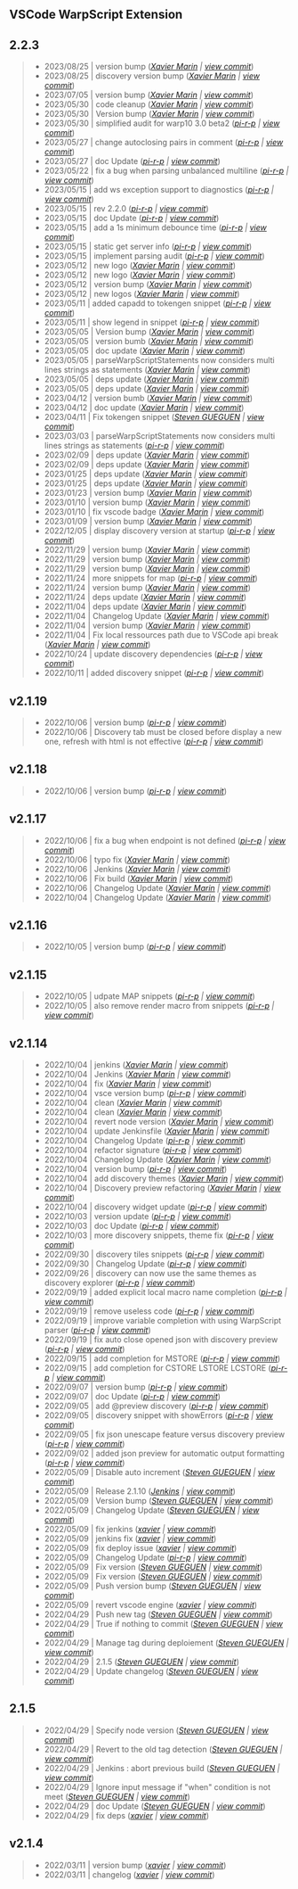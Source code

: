 VSCode WarpScript Extension
---

## 2.2.3

> +  2023/08/25  | version bump  (*[Xavier Marin](xavier.marin@senx.io) | [view commit](https://github.com/senx/VSCode-WarpScriptLanguage/commit/579e6bc223326d4366cd3297f9ab5453643303b3)*)
> +  2023/08/25  | discovery version bump  (*[Xavier Marin](xavier.marin@senx.io) | [view commit](https://github.com/senx/VSCode-WarpScriptLanguage/commit/af80320938baf1222aa727b49e703e54a1b032f4)*)
> +  2023/07/05  | version bump  (*[Xavier Marin](xavier.marin@senx.io) | [view commit](https://github.com/senx/VSCode-WarpScriptLanguage/commit/7b5f58246e4a8607ba3e45e695b9810e17420614)*)
> +  2023/05/30  | code cleanup  (*[Xavier Marin](xavier.marin@senx.io) | [view commit](https://github.com/senx/VSCode-WarpScriptLanguage/commit/95970c9891738c2804ff07925d2ff07ab7c7163e)*)
> +  2023/05/30  | Version bump  (*[Xavier Marin](xavier.marin@senx.io) | [view commit](https://github.com/senx/VSCode-WarpScriptLanguage/commit/a1c09ad9c51bbe87ebe881c684311a2941908e03)*)
> +  2023/05/30  | simplified audit for warp10 3.0 beta2  (*[pi-r-p](pierre.papin@senx.io) | [view commit](https://github.com/senx/VSCode-WarpScriptLanguage/commit/3c0ab1cce27c9bec5890150bce5d515d1e83a395)*)
> +  2023/05/27  | change autoclosing pairs in comment  (*[pi-r-p](pierre.papin@senx.io) | [view commit](https://github.com/senx/VSCode-WarpScriptLanguage/commit/568a4d9d59a61965b303401970ef02a999c430fc)*)
> +  2023/05/27  | doc Update  (*[pi-r-p](pierre.papin@senx.io) | [view commit](https://github.com/senx/VSCode-WarpScriptLanguage/commit/c6986e147119de89c08e9ef9f747abe41befb593)*)
> +  2023/05/22  | fix a bug when parsing unbalanced multiline  (*[pi-r-p](pierre.papin@senx.io) | [view commit](https://github.com/senx/VSCode-WarpScriptLanguage/commit/0e697f66f4876738da26393ddd85947db617dc76)*)
> +  2023/05/15  | add ws exception support to diagnostics  (*[pi-r-p](pierre.papin@senx.io) | [view commit](https://github.com/senx/VSCode-WarpScriptLanguage/commit/d77f7eb448292c8573041bff3774270ed22cd775)*)
> +  2023/05/15  | rev 2.2.0  (*[pi-r-p](pierre.papin@senx.io) | [view commit](https://github.com/senx/VSCode-WarpScriptLanguage/commit/468348ecabc1870f40cab55ef135422fe7ecd4b1)*)
> +  2023/05/15  | doc Update  (*[pi-r-p](pierre.papin@senx.io) | [view commit](https://github.com/senx/VSCode-WarpScriptLanguage/commit/df7a8ca41115221c1697e868b632fe60944d00f7)*)
> +  2023/05/15  | add a 1s minimum debounce time  (*[pi-r-p](pierre.papin@senx.io) | [view commit](https://github.com/senx/VSCode-WarpScriptLanguage/commit/cc2baee0e46081e74890e8fee3051a250f23b853)*)
> +  2023/05/15  | static get server info  (*[pi-r-p](pierre.papin@senx.io) | [view commit](https://github.com/senx/VSCode-WarpScriptLanguage/commit/c71e85856ea4b5b6b64b35fcdd54d54256cfb537)*)
> +  2023/05/15  | implement parsing audit  (*[pi-r-p](pierre.papin@senx.io) | [view commit](https://github.com/senx/VSCode-WarpScriptLanguage/commit/b7780603ab7b146946c435866db243a4896f3e5f)*)
> +  2023/05/12  | new logo  (*[Xavier Marin](xavier.marin@senx.io) | [view commit](https://github.com/senx/VSCode-WarpScriptLanguage/commit/03665a313c6f28b3344461f93fd177520e8a2227)*)
> +  2023/05/12  | new logo  (*[Xavier Marin](xavier.marin@senx.io) | [view commit](https://github.com/senx/VSCode-WarpScriptLanguage/commit/c7f23497d77af4d11f25374e1b0077c02e8bb2ee)*)
> +  2023/05/12  | version bump  (*[Xavier Marin](xavier.marin@senx.io) | [view commit](https://github.com/senx/VSCode-WarpScriptLanguage/commit/bf1d1874cd0b3e3aa57e5781a1f519dfbaad6c11)*)
> +  2023/05/12  | new logos  (*[Xavier Marin](xavier.marin@senx.io) | [view commit](https://github.com/senx/VSCode-WarpScriptLanguage/commit/1710c1e0ec1dd66de6c75ab3b1df04e531b9e797)*)
> +  2023/05/11  | added capadd to tokengen snippet  (*[pi-r-p](pierre.papin@senx.io) | [view commit](https://github.com/senx/VSCode-WarpScriptLanguage/commit/b4bf75171fe7f67b299b2b7917a6d53f5a4c221e)*)
> +  2023/05/11  | show legend in snippet  (*[pi-r-p](pierre.papin@senx.io) | [view commit](https://github.com/senx/VSCode-WarpScriptLanguage/commit/c858cee722dc38124f6f5f4d2476884b986393f0)*)
> +  2023/05/05  | Version bump  (*[Xavier Marin](xavier.marin@senx.io) | [view commit](https://github.com/senx/VSCode-WarpScriptLanguage/commit/6fcd9ca47ad962e4fd5fc633ab9bc5c8d8eade55)*)
> +  2023/05/05  | version bumb  (*[Xavier Marin](xavier.marin@senx.io) | [view commit](https://github.com/senx/VSCode-WarpScriptLanguage/commit/9edf420f6baf8c3e507954d337d005f8784365ca)*)
> +  2023/05/05  | doc update  (*[Xavier Marin](xavier.marin@senx.io) | [view commit](https://github.com/senx/VSCode-WarpScriptLanguage/commit/0c9114a7c9a0d64d96d5ab68e9ec5f6c8aa027c4)*)
> +  2023/05/05  | parseWarpScriptStatements now considers multi lines strings as statements  (*[Xavier Marin](xavier.marin@senx.io) | [view commit](https://github.com/senx/VSCode-WarpScriptLanguage/commit/09160cad7cb85a5b9608dffb514df4b5d2d0ef9f)*)
> +  2023/05/05  | deps update  (*[Xavier Marin](xavier.marin@senx.io) | [view commit](https://github.com/senx/VSCode-WarpScriptLanguage/commit/632e3d0745ec215ebf4c2647f46ecf86e731a96c)*)
> +  2023/05/05  | deps update  (*[Xavier Marin](xavier.marin@senx.io) | [view commit](https://github.com/senx/VSCode-WarpScriptLanguage/commit/56a8cbfa0bdccdd7ccf3f29c0a139424cfffc561)*)
> +  2023/04/12  | version bumb  (*[Xavier Marin](xavier.marin@senx.io) | [view commit](https://github.com/senx/VSCode-WarpScriptLanguage/commit/d7d14820c1dccf7b7d3d911c2c00c2426b80b8da)*)
> +  2023/04/12  | doc update  (*[Xavier Marin](xavier.marin@senx.io) | [view commit](https://github.com/senx/VSCode-WarpScriptLanguage/commit/efa39eae740757c7d83d71bb60477c750397c7d2)*)
> +  2023/04/11  | Fix tokengen snippet  (*[Steven GUEGUEN](steven.gueguen@senx.io) | [view commit](https://github.com/senx/VSCode-WarpScriptLanguage/commit/d4e50560da5edafc98dc21997f6ea8116b1e5722)*)
> +  2023/03/03  | parseWarpScriptStatements now considers multi lines strings as statements  (*[pi-r-p](pierre.papin@senx.io) | [view commit](https://github.com/senx/VSCode-WarpScriptLanguage/commit/81b35d4a662cf8b805c794514000b1f776d26a0b)*)
> +  2023/02/09  | deps update  (*[Xavier Marin](xavier.marin@senx.io) | [view commit](https://github.com/senx/VSCode-WarpScriptLanguage/commit/6deb883f7f4ba1a91b7d55e312b762861a856548)*)
> +  2023/02/09  | deps update  (*[Xavier Marin](xavier.marin@senx.io) | [view commit](https://github.com/senx/VSCode-WarpScriptLanguage/commit/39254fdeb3e5ecc169c9f70cfc4c8554005a003d)*)
> +  2023/01/25  | deps update  (*[Xavier Marin](xavier.marin@senx.io) | [view commit](https://github.com/senx/VSCode-WarpScriptLanguage/commit/4ea38069dc8b510c61728215473aa94bb3c498ff)*)
> +  2023/01/25  | deps update  (*[Xavier Marin](xavier.marin@senx.io) | [view commit](https://github.com/senx/VSCode-WarpScriptLanguage/commit/743f86a017782d9871d26328669c907417bf96f3)*)
> +  2023/01/23  | version bump  (*[Xavier Marin](xavier.marin@senx.io) | [view commit](https://github.com/senx/VSCode-WarpScriptLanguage/commit/76b6bdf4d148da1bdce38d3ee8acb5b58acf75b1)*)
> +  2023/01/10  | version bump  (*[Xavier Marin](xavier.marin@senx.io) | [view commit](https://github.com/senx/VSCode-WarpScriptLanguage/commit/f6bd22633f79757b7134f9e23e176c261165d619)*)
> +  2023/01/10  | fix vscode badge  (*[Xavier Marin](xavier.marin@senx.io) | [view commit](https://github.com/senx/VSCode-WarpScriptLanguage/commit/336c3431b0aa2c8b3b5764254bed8cf7630ec062)*)
> +  2023/01/09  | version bump  (*[Xavier Marin](xavier.marin@senx.io) | [view commit](https://github.com/senx/VSCode-WarpScriptLanguage/commit/9b3d2da46d0910fb27f1cb47890226c306312ccc)*)
> +  2022/12/05  | display discovery version at startup  (*[pi-r-p](pierre.papin@senx.io) | [view commit](https://github.com/senx/VSCode-WarpScriptLanguage/commit/894519ed9bd96af99ca9f380252e40586b56176a)*)
> +  2022/11/29  | version bump  (*[Xavier Marin](xavier.marin@senx.io) | [view commit](https://github.com/senx/VSCode-WarpScriptLanguage/commit/6326be7739cc759212c4cc474cfc2eaa5879d59f)*)
> +  2022/11/29  | version bump  (*[Xavier Marin](xavier.marin@senx.io) | [view commit](https://github.com/senx/VSCode-WarpScriptLanguage/commit/dd4d6b4dcda85ce8d5eb97d3b7cd01292d95a869)*)
> +  2022/11/29  | version bump  (*[Xavier Marin](xavier.marin@senx.io) | [view commit](https://github.com/senx/VSCode-WarpScriptLanguage/commit/f093ea7405b6679b8c3e67add0a53a75f6477685)*)
> +  2022/11/24  | more snippets for map  (*[pi-r-p](pierre.papin@senx.io) | [view commit](https://github.com/senx/VSCode-WarpScriptLanguage/commit/e6c5730db9ec4bfd60e432620b0baf7f6b6a4165)*)
> +  2022/11/24  | version bump  (*[Xavier Marin](xavier.marin@senx.io) | [view commit](https://github.com/senx/VSCode-WarpScriptLanguage/commit/a934a6eebf19961343169efb954ee6c5ab0b01fb)*)
> +  2022/11/24  | deps update  (*[Xavier Marin](xavier.marin@senx.io) | [view commit](https://github.com/senx/VSCode-WarpScriptLanguage/commit/44146b021a7c1e2d0d6ec1ab98ab3d66db8fec04)*)
> +  2022/11/04  | deps update  (*[Xavier Marin](xavier.marin@senx.io) | [view commit](https://github.com/senx/VSCode-WarpScriptLanguage/commit/dce7a4d310aaeb7e15654e45914ed5a09c0c09d7)*)
> +  2022/11/04  | Changelog Update  (*[Xavier Marin](xavier.marin@senx.io) | [view commit](https://github.com/senx/VSCode-WarpScriptLanguage/commit/0c677bc11d88447d1cdd3a3428eb5401dfe7f2bc)*)
> +  2022/11/04  | version bump  (*[Xavier Marin](xavier.marin@senx.io) | [view commit](https://github.com/senx/VSCode-WarpScriptLanguage/commit/fdfb1975085b988e58f551eddbb4e200c632b776)*)
> +  2022/11/04  | Fix local ressources path due to VSCode api break  (*[Xavier Marin](xavier.marin@senx.io) | [view commit](https://github.com/senx/VSCode-WarpScriptLanguage/commit/13db76657be248d577d57afa24279678fc29783f)*)
> +  2022/10/24  | update discovery dependencies  (*[pi-r-p](pierre.papin@senx.io) | [view commit](https://github.com/senx/VSCode-WarpScriptLanguage/commit/bf90a96b52f3fd5bbadc4e0b77b3b54a5179145f)*)
> +  2022/10/11  | added discovery snippet  (*[pi-r-p](pierre.papin@senx.io) | [view commit](https://github.com/senx/VSCode-WarpScriptLanguage/commit/b506fe7b5a496f976580a1148a21c552f130a5ab)*)

## v2.1.19

> +  2022/10/06  | version bump  (*[pi-r-p](pierre.papin@senx.io) | [view commit](https://github.com/senx/VSCode-WarpScriptLanguage/commit/2adf654dd2f9ab059c3ac893bdbb480d81b6cc0d)*)
> +  2022/10/06  | Discovery tab must be closed before display a new one, refresh with html is not effective  (*[pi-r-p](pierre.papin@senx.io) | [view commit](https://github.com/senx/VSCode-WarpScriptLanguage/commit/9b9d6be567815c7d4a69abd1ef56f38ecf953388)*)

## v2.1.18

> +  2022/10/06  | version bump  (*[pi-r-p](pierre.papin@senx.io) | [view commit](https://github.com/senx/VSCode-WarpScriptLanguage/commit/ff91ffdbb9ff2d690721312aeeb5ef5e5158ad1b)*)

## v2.1.17

> +  2022/10/06  | fix a bug when endpoint is not defined  (*[pi-r-p](pierre.papin@senx.io) | [view commit](https://github.com/senx/VSCode-WarpScriptLanguage/commit/7c87581225ebba94f312c5463e60b86ab82a6857)*)
> +  2022/10/06  | typo fix  (*[Xavier Marin](xavier.marin@senx.io) | [view commit](https://github.com/senx/VSCode-WarpScriptLanguage/commit/cc7271e07aed36b609c6d281c74091fab1e83a5f)*)
> +  2022/10/06  | Jenkins  (*[Xavier Marin](xavier.marin@senx.io) | [view commit](https://github.com/senx/VSCode-WarpScriptLanguage/commit/7e0f91e7fd2ce7e97ff5f92d7619eaff2a04c367)*)
> +  2022/10/06  | Fix build  (*[Xavier Marin](xavier.marin@senx.io) | [view commit](https://github.com/senx/VSCode-WarpScriptLanguage/commit/4f65fcb4b93f85e6cd6f6758f038efd33a35e329)*)
> +  2022/10/06  | Changelog Update  (*[Xavier Marin](xavier.marin@senx.io) | [view commit](https://github.com/senx/VSCode-WarpScriptLanguage/commit/70f5967ce410a69ece23f2915a451ef224033002)*)
> +  2022/10/04  | Changelog Update  (*[Xavier Marin](xavier.marin@senx.io) | [view commit](https://github.com/senx/VSCode-WarpScriptLanguage/commit/a56d5ba4523283ac6f43fe01c4af01a5b092ab18)*)

## v2.1.16

> +  2022/10/05  | version bump  (*[pi-r-p](pierre.papin@senx.io) | [view commit](https://github.com/senx/VSCode-WarpScriptLanguage/commit/b0001d29ad626a34cd1551a93a5ecceb4f4b7471)*)

## v2.1.15

> +  2022/10/05  | udpate MAP snippets  (*[pi-r-p](pierre.papin@senx.io) | [view commit](https://github.com/senx/VSCode-WarpScriptLanguage/commit/a85733c51acee916621ad820623b1044801fec14)*)
> +  2022/10/05  | also remove render macro from snippets  (*[pi-r-p](pierre.papin@senx.io) | [view commit](https://github.com/senx/VSCode-WarpScriptLanguage/commit/1b32504fc231aa06d88e5536648cc68b8663cae2)*)

## v2.1.14

> +  2022/10/04  | jenkins  (*[Xavier Marin](xavier.marin@senx.io) | [view commit](https://github.com/senx/VSCode-WarpScriptLanguage/commit/d50d154afa79678ea29524ddb455fef2790be6a0)*)
> +  2022/10/04  | Jenkins  (*[Xavier Marin](xavier.marin@senx.io) | [view commit](https://github.com/senx/VSCode-WarpScriptLanguage/commit/3226b8c12a45167692be1cea587a6048ae6930e1)*)
> +  2022/10/04  | fix  (*[Xavier Marin](xavier.marin@senx.io) | [view commit](https://github.com/senx/VSCode-WarpScriptLanguage/commit/c12002744c52907aef1152215f45b7d011eb84b8)*)
> +  2022/10/04  | vsce version bump  (*[pi-r-p](pierre.papin@senx.io) | [view commit](https://github.com/senx/VSCode-WarpScriptLanguage/commit/c07d9c80bb844ccd690a4e042dbdd95a6a7e9162)*)
> +  2022/10/04  | clean  (*[Xavier Marin](xavier.marin@senx.io) | [view commit](https://github.com/senx/VSCode-WarpScriptLanguage/commit/c268d8bc38f486bdc89f90425eccf184b0b7ff6f)*)
> +  2022/10/04  | clean  (*[Xavier Marin](xavier.marin@senx.io) | [view commit](https://github.com/senx/VSCode-WarpScriptLanguage/commit/995779f6bb9d576f957dad3cf09984f9b32ffc62)*)
> +  2022/10/04  | revert node version  (*[Xavier Marin](xavier.marin@senx.io) | [view commit](https://github.com/senx/VSCode-WarpScriptLanguage/commit/8f9f34f36f996d9070cb4e1a2fdb5c5dc75b4c71)*)
> +  2022/10/04  | update Jenkinsfile  (*[Xavier Marin](xavier.marin@senx.io) | [view commit](https://github.com/senx/VSCode-WarpScriptLanguage/commit/e03e24f1115bc6d15af1f9edc9e6e5839094612c)*)
> +  2022/10/04  | Changelog Update  (*[pi-r-p](pierre.papin@senx.io) | [view commit](https://github.com/senx/VSCode-WarpScriptLanguage/commit/150f6b02fdbaed6eccf9e82cabc6bc014dec6351)*)
> +  2022/10/04  | refactor signature  (*[pi-r-p](pierre.papin@senx.io) | [view commit](https://github.com/senx/VSCode-WarpScriptLanguage/commit/38d97b9681d21654fb9f8589be0601d91760ca07)*)
> +  2022/10/04  | Changelog Update  (*[Xavier Marin](xavier.marin@senx.io) | [view commit](https://github.com/senx/VSCode-WarpScriptLanguage/commit/047737453a80983a8a4853be83e5d4f986035be1)*)
> +  2022/10/04  | version bump  (*[pi-r-p](pierre.papin@senx.io) | [view commit](https://github.com/senx/VSCode-WarpScriptLanguage/commit/322aacba778272a1cc2b134de5dd5e2d61510ba6)*)
> +  2022/10/04  | add discovery themes  (*[Xavier Marin](xavier.marin@senx.io) | [view commit](https://github.com/senx/VSCode-WarpScriptLanguage/commit/b6669c0c8fc3ed1907a8fe3f06f6732a72a082be)*)
> +  2022/10/04  | Discovery preview refactoring  (*[Xavier Marin](xavier.marin@senx.io) | [view commit](https://github.com/senx/VSCode-WarpScriptLanguage/commit/929907af6c32f49c20e1f05f4dc20a103ec9c328)*)
> +  2022/10/04  | discovery widget update  (*[pi-r-p](pierre.papin@senx.io) | [view commit](https://github.com/senx/VSCode-WarpScriptLanguage/commit/c9e458324e4856f739adceabf385836a3d45cbc6)*)
> +  2022/10/03  | version update  (*[pi-r-p](pierre.papin@senx.io) | [view commit](https://github.com/senx/VSCode-WarpScriptLanguage/commit/f12861df727bd23ae29fec1a9d488b5647b23b8d)*)
> +  2022/10/03  | doc Update  (*[pi-r-p](pierre.papin@senx.io) | [view commit](https://github.com/senx/VSCode-WarpScriptLanguage/commit/98af7e05b302e3703b2e6bb261ba6e3b113c95c9)*)
> +  2022/10/03  | more discovery snippets, theme fix  (*[pi-r-p](pierre.papin@senx.io) | [view commit](https://github.com/senx/VSCode-WarpScriptLanguage/commit/4312071618724b6ec443bcb7bde41629eb26d6d5)*)
> +  2022/09/30  | discovery tiles snippets  (*[pi-r-p](pierre.papin@senx.io) | [view commit](https://github.com/senx/VSCode-WarpScriptLanguage/commit/6118577c143d996635923aff8a3aef4072296097)*)
> +  2022/09/30  | Changelog Update  (*[pi-r-p](pierre.papin@senx.io) | [view commit](https://github.com/senx/VSCode-WarpScriptLanguage/commit/1368e998a39f472a63c4086ad91a1397225b01e9)*)
> +  2022/09/26  | discovery can now use the same themes as discovery explorer  (*[pi-r-p](pierre.papin@senx.io) | [view commit](https://github.com/senx/VSCode-WarpScriptLanguage/commit/de18c80efeed9652151cbdec3ecd8c071e296f98)*)
> +  2022/09/19  | added explicit local macro name completion  (*[pi-r-p](pierre.papin@senx.io) | [view commit](https://github.com/senx/VSCode-WarpScriptLanguage/commit/fb00c31a6533564e9865de51a686884fb246d2a8)*)
> +  2022/09/19  | remove useless code  (*[pi-r-p](pierre.papin@senx.io) | [view commit](https://github.com/senx/VSCode-WarpScriptLanguage/commit/982e03e433cdc0f9fb44c883966943bad63940d3)*)
> +  2022/09/19  | improve variable completion with using WarpScript parser  (*[pi-r-p](pierre.papin@senx.io) | [view commit](https://github.com/senx/VSCode-WarpScriptLanguage/commit/8ff40d7e8fcb110a417d79495bd0cb6a35609b7e)*)
> +  2022/09/19  | fix auto close opened json with discovery preview  (*[pi-r-p](pierre.papin@senx.io) | [view commit](https://github.com/senx/VSCode-WarpScriptLanguage/commit/0da6f797f77988483fce1688d74cf9ac959694b6)*)
> +  2022/09/15  | add completion for MSTORE  (*[pi-r-p](pierre.papin@senx.io) | [view commit](https://github.com/senx/VSCode-WarpScriptLanguage/commit/f93a4216e25af4df85b0c2e6222b7bee9b7432aa)*)
> +  2022/09/15  | add completion for CSTORE LSTORE LCSTORE  (*[pi-r-p](pierre.papin@senx.io) | [view commit](https://github.com/senx/VSCode-WarpScriptLanguage/commit/97682437947128657030de9446096799971426c4)*)
> +  2022/09/07  | version bump  (*[pi-r-p](pierre.papin@senx.io) | [view commit](https://github.com/senx/VSCode-WarpScriptLanguage/commit/1179801b74367e4d64975bdd07446ebbc5a19cc3)*)
> +  2022/09/07  | doc Update  (*[pi-r-p](pierre.papin@senx.io) | [view commit](https://github.com/senx/VSCode-WarpScriptLanguage/commit/527b117c485ba10577af2b28ad8b2b7e9e322431)*)
> +  2022/09/05  | add @preview discovery  (*[pi-r-p](pierre.papin@senx.io) | [view commit](https://github.com/senx/VSCode-WarpScriptLanguage/commit/6db37ff8d56bbffe86d17acf7dab936e64b1b918)*)
> +  2022/09/05  | discovery snippet with showErrors  (*[pi-r-p](pierre.papin@senx.io) | [view commit](https://github.com/senx/VSCode-WarpScriptLanguage/commit/00dbd56bff5a976313a980e494706ef87f2d78c0)*)
> +  2022/09/05  | fix json unescape feature versus discovery preview  (*[pi-r-p](pierre.papin@senx.io) | [view commit](https://github.com/senx/VSCode-WarpScriptLanguage/commit/295d75e3ce32d9cd984adfabfa928d28f98a51ff)*)
> +  2022/09/02  | added json preview for automatic output formatting  (*[pi-r-p](pierre.papin@senx.io) | [view commit](https://github.com/senx/VSCode-WarpScriptLanguage/commit/c134f092a04fc6cbff01489b2a54f2d719dc0c14)*)
> +  2022/05/09  | Disable auto increment  (*[Steven GUEGUEN](steven.gueguen@senx.io) | [view commit](https://github.com/senx/VSCode-WarpScriptLanguage/commit/02d04f391b9da0e6945de09ae3a75109e72f26d9)*)
> +  2022/05/09  | Release 2.1.10  (*[Jenkins](jenkins@senx.io) | [view commit](https://github.com/senx/VSCode-WarpScriptLanguage/commit/1588b3c082cca76233ca05997a285a3887010806)*)
> +  2022/05/09  | Version bump  (*[Steven GUEGUEN](steven.gueguen@senx.io) | [view commit](https://github.com/senx/VSCode-WarpScriptLanguage/commit/1403ec53ab3e0afb4c15a4938087379f2997a3bb)*)
> +  2022/05/09  | Changelog Update  (*[Steven GUEGUEN](steven.gueguen@senx.io) | [view commit](https://github.com/senx/VSCode-WarpScriptLanguage/commit/72a3d58dd704cd16ffe3d8ba3d2bc64d0b86dead)*)
> +  2022/05/09  | fix jenkins  (*[xavier](marin.xavier@gmail.com) | [view commit](https://github.com/senx/VSCode-WarpScriptLanguage/commit/c1717d83442f83cac41bfb5314bec66554b9fa03)*)
> +  2022/05/09  | jenkins fix  (*[xavier](marin.xavier@gmail.com) | [view commit](https://github.com/senx/VSCode-WarpScriptLanguage/commit/784c82740c531dfefb0a326aed9aabfd268b403c)*)
> +  2022/05/09  | fix deploy issue  (*[xavier](marin.xavier@gmail.com) | [view commit](https://github.com/senx/VSCode-WarpScriptLanguage/commit/bd944a9ab9cf983d2707f0a0df3a6e7270f64726)*)
> +  2022/05/09  | Changelog Update  (*[pi-r-p](pierre.papin@senx.io) | [view commit](https://github.com/senx/VSCode-WarpScriptLanguage/commit/1be0544ba1c7e2726995c29ae2ab4422f2ea6a6a)*)
> +  2022/05/09  | Fix version  (*[Steven GUEGUEN](steven.gueguen@senx.io) | [view commit](https://github.com/senx/VSCode-WarpScriptLanguage/commit/a1030c0cf7e829df83c0d23d56cc9a66df5b1b46)*)
> +  2022/05/09  | Fix version  (*[Steven GUEGUEN](steven.gueguen@senx.io) | [view commit](https://github.com/senx/VSCode-WarpScriptLanguage/commit/fac37f8f74704c95bf3d2a8461ce6dc0de8457b6)*)
> +  2022/05/09  | Push version bump  (*[Steven GUEGUEN](steven.gueguen@senx.io) | [view commit](https://github.com/senx/VSCode-WarpScriptLanguage/commit/303baf1fca5a6236aeebc9b33cbe2be8beeb6578)*)
> +  2022/05/09  | revert vscode engine  (*[xavier](marin.xavier@gmail.com) | [view commit](https://github.com/senx/VSCode-WarpScriptLanguage/commit/ccf47839c4a1593ac421450845bf0005f335f4c0)*)
> +  2022/04/29  | Push new tag  (*[Steven GUEGUEN](steven.gueguen@senx.io) | [view commit](https://github.com/senx/VSCode-WarpScriptLanguage/commit/eb5946dd0c085d5f8b25c40b60d1277f583a266d)*)
> +  2022/04/29  | True if nothing to commit  (*[Steven GUEGUEN](steven.gueguen@senx.io) | [view commit](https://github.com/senx/VSCode-WarpScriptLanguage/commit/ce468442b68704f4b5df980f19365768897e311b)*)
> +  2022/04/29  | Manage tag during deploiement  (*[Steven GUEGUEN](steven.gueguen@senx.io) | [view commit](https://github.com/senx/VSCode-WarpScriptLanguage/commit/65c9cec97b6246ecf5c8e01db004ec52d8fd1bde)*)
> +  2022/04/29  | 2.1.5  (*[Steven GUEGUEN](steven.gueguen@senx.io) | [view commit](https://github.com/senx/VSCode-WarpScriptLanguage/commit/646b867a17adbe81be98293158695fce75ee4e78)*)
> +  2022/04/29  | Update changelog  (*[Steven GUEGUEN](steven.gueguen@senx.io) | [view commit](https://github.com/senx/VSCode-WarpScriptLanguage/commit/bd36d8540f330dba980eb688c5144643bbd13ce1)*)

## 2.1.5

> +  2022/04/29  | Specify node version  (*[Steven GUEGUEN](steven.gueguen@senx.io) | [view commit](https://github.com/senx/VSCode-WarpScriptLanguage/commit/b16334ad0d21bd80f4d397215a36ae6cfcfdae18)*)
> +  2022/04/29  | Revert to the old tag detection  (*[Steven GUEGUEN](steven.gueguen@senx.io) | [view commit](https://github.com/senx/VSCode-WarpScriptLanguage/commit/1e1268ae1bed749f2fc87e4b4e346d3fb6ea2cce)*)
> +  2022/04/29  | Jenkins : abort previous build  (*[Steven GUEGUEN](steven.gueguen@senx.io) | [view commit](https://github.com/senx/VSCode-WarpScriptLanguage/commit/74654d365a5cfd556733cbc6fb4b79bed58a750c)*)
> +  2022/04/29  | Ignore input message if "when" condition is not meet  (*[Steven GUEGUEN](steven.gueguen@senx.io) | [view commit](https://github.com/senx/VSCode-WarpScriptLanguage/commit/5ae9c5fb38e2dc2fc54f7886349f272d34c94004)*)
> +  2022/04/29  | doc Update  (*[Steven GUEGUEN](steven.gueguen@senx.io) | [view commit](https://github.com/senx/VSCode-WarpScriptLanguage/commit/c837809e609411c72beea16cdebc61e83694f7df)*)
> +  2022/04/29  | fix deps  (*[xavier](marin.xavier@gmail.com) | [view commit](https://github.com/senx/VSCode-WarpScriptLanguage/commit/463623c903d7691fd876ee3b558c188d1eee9e1b)*)

## v2.1.4

> +  2022/03/11  | version bump  (*[xavier](marin.xavier@gmail.com) | [view commit](https://github.com/senx/VSCode-WarpScriptLanguage/commit/c8ecc177046c6a64163a9ec5071cc042ad6f6dab)*)
> +  2022/03/11  | changelog  (*[xavier](marin.xavier@gmail.com) | [view commit](https://github.com/senx/VSCode-WarpScriptLanguage/commit/2133943f0aa5bbbbe145a6b138f078df490f816d)*)


